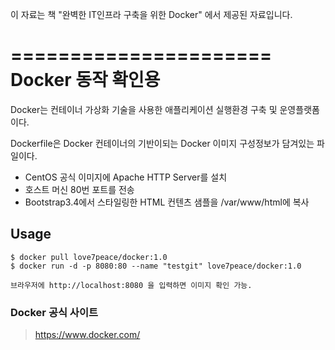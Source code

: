 이 자료는 책 "완벽한 IT인프라 구축을 위한 Docker" 에서 제공된 자료입니다.

======================
Docker 동작 확인용
======================
Docker는 컨테이너 가상화 기술을 사용한 애플리케이션 실행환경 구축 및 운영플랫폼이다.

Dockerfile은 Docker 컨테이너의 기반이되는 Docker 이미지 구성정보가 담겨있는 파일이다.   　　
* CentOS 공식 이미지에 Apache HTTP Server를 설치
* 호스트 머신 80번 포트를 전송
* Bootstrap3.4에서 스타일링한 HTML 컨텐츠 샘플을 /var/www/html에 복사
 
Usage
------
    $ docker pull love7peace/docker:1.0
    $ docker run -d -p 8080:80 --name "testgit" love7peace/docker:1.0
    
    브라우저에 http://localhost:8080 을 입력하면 이미지 확인 가능.


### Docker 공식 사이트  
> https://www.docker.com/
>
